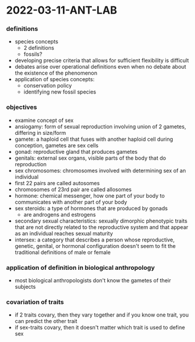 # 2022-03-11-ANT-LAB
### definitions
- species concepts
  - 2 definitions
  - fossils?
- developing precise criteria that allows for sufficient flexibility is difficult
- debates arise over operational definitions even when no debate about the existence of the phenomenon
- application of species concepts:
  - conservation policy
  - identifying new fossil species
### objectives
- examine concept of sex
- ansiogamy: form of sexual reproduction involving union of 2 gametes, differing in size/form
- gamete: a haploid cell that fuses with another haploid cell during conception, gametes are sex cells
- gonad: reproductive gland that produces gametes
- genitals: external sex organs, visible parts of the body that do reproduction
- sex chromosomes: chromosomes involved with determining sex of an individual
- first 22 pairs are called autosomes
- chromosomes of 23rd pair are called allosomes
- hormone: chemical messenger, how one part of your body to communicates with another part of your body
- sex steroids: a type of hormones that are produced by gonads
  - are androgens and estrogens
- secondary sexual characteristics: sexually dimorphic phenotypic traits that are not directly related to the reproductive system and that appear as an individual reaches sexual maturity
- intersex: a category that describes a person whose reproductive, genetic, genital, or hormonal configuration doesn't seem to fit the traditional definitions of male or female

### application of definition in biological anthropology
- most biological anthropologists don't know the gametes of their subjects

### covariation of traits
- if 2 traits covary, then they vary together and if you know one trait, you can predict the other trait
- if sex-traits covary, then it doesn't matter which trait is used to define sex

<!-- watched interesting clip of documentary 'gender revolution' -->
<!-- there are more resources at the university and at the library-->
